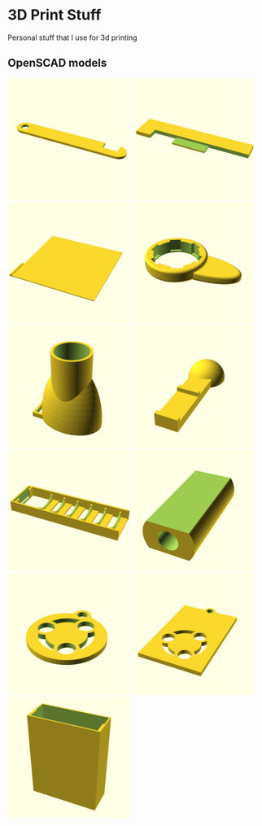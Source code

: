 # 3D Print Stuff

Personal stuff that I use for 3d printing

## OpenSCAD models

<a href="scads/door_lock.scad"><img src="scads/door_lock.png" width="240"></a>
<a href="scads/draw_support.scad"><img src="scads/draw_support.png" width="240"></a>
<a href="scads/ender3_back.scad"><img src="scads/ender3_back.png" width="240"></a>
<a href="scads/faucet_holder.scad"><img src="scads/faucet_holder.png" width="240"></a>
<a href="scads/kayak.scad"><img src="scads/kayak.png" width="240"></a>
<a href="scads/mobile_car_holder.scad"><img src="scads/mobile_car_holder.png" width="240"></a>
<a href="scads/oneblade.scad"><img src="scads/oneblade.png" width="240"></a>
<a href="scads/ubuntu_cable_jointer.scad"><img src="scads/ubuntu_cable_jointer.png" width="240"></a>
<a href="scads/ubuntu_keyring.scad"><img src="scads/ubuntu_keyring.png" width="240"></a>
<a href="scads/ubuntu_tag_keyring.scad"><img src="scads/ubuntu_tag_keyring.png" width="240"></a>
<a href="scads/usbc_adaptor.scad"><img src="scads/usbc_adaptor.png" width="240"></a>
